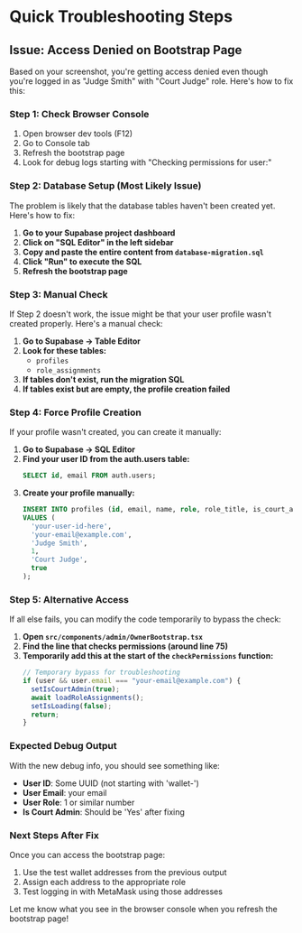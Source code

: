 # Quick Troubleshooting Steps

## Issue: Access Denied on Bootstrap Page

Based on your screenshot, you're getting access denied even though you're logged in as "Judge Smith" with "Court Judge" role. Here's how to fix this:

### Step 1: Check Browser Console

1. Open browser dev tools (F12)
2. Go to Console tab
3. Refresh the bootstrap page
4. Look for debug logs starting with "Checking permissions for user:"

### Step 2: Database Setup (Most Likely Issue)

The problem is likely that the database tables haven't been created yet. Here's how to fix:

1. **Go to your Supabase project dashboard**
2. **Click on "SQL Editor" in the left sidebar**
3. **Copy and paste the entire content from `database-migration.sql`**
4. **Click "Run" to execute the SQL**
5. **Refresh the bootstrap page**

### Step 3: Manual Check

If Step 2 doesn't work, the issue might be that your user profile wasn't created properly. Here's a manual check:

1. **Go to Supabase → Table Editor**
2. **Look for these tables:**
   - `profiles`
   - `role_assignments`
3. **If tables don't exist, run the migration SQL**
4. **If tables exist but are empty, the profile creation failed**

### Step 4: Force Profile Creation

If your profile wasn't created, you can create it manually:

1. **Go to Supabase → SQL Editor**
2. **Find your user ID from the auth.users table:**
   ```sql
   SELECT id, email FROM auth.users;
   ```
3. **Create your profile manually:**
   ```sql
   INSERT INTO profiles (id, email, name, role, role_title, is_court_admin)
   VALUES (
     'your-user-id-here',
     'your-email@example.com',
     'Judge Smith',
     1,
     'Court Judge',
     true
   );
   ```

### Step 5: Alternative Access

If all else fails, you can modify the code temporarily to bypass the check:

1. **Open `src/components/admin/OwnerBootstrap.tsx`**
2. **Find the line that checks permissions (around line 75)**
3. **Temporarily add this at the start of the `checkPermissions` function:**
   ```typescript
   // Temporary bypass for troubleshooting
   if (user && user.email === "your-email@example.com") {
     setIsCourtAdmin(true);
     await loadRoleAssignments();
     setIsLoading(false);
     return;
   }
   ```

### Expected Debug Output

With the new debug info, you should see something like:

- **User ID**: Some UUID (not starting with 'wallet-')
- **User Email**: your email
- **User Role**: 1 or similar number
- **Is Court Admin**: Should be 'Yes' after fixing

### Next Steps After Fix

Once you can access the bootstrap page:

1. Use the test wallet addresses from the previous output
2. Assign each address to the appropriate role
3. Test logging in with MetaMask using those addresses

Let me know what you see in the browser console when you refresh the bootstrap page!
